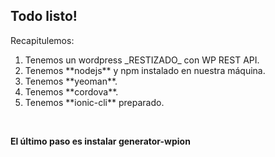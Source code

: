 ## Todo listo!

Recapitulemos:

<ol>
<li class="fragment" data-fragment-index="1">Tenemos un wordpress _RESTIZADO_ con WP REST API.</li>
<li class="fragment" data-fragment-index="2">Tenemos **nodejs** y npm instalado en nuestra máquina.</li>
<li class="fragment" data-fragment-index="3">Tenemos **yeoman**.</li>
<li class="fragment" data-fragment-index="4">Tenemos **cordova**.</li>
<li class="fragment" data-fragment-index="5">Tenemos **ionic-cli** preparado.</li>
</ol>
<br />

<strong class="fragment" data-fragment-index="6"> El último paso es instalar **generator-wpion**</strong>


